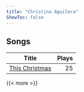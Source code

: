 ```yaml
---
title: "Christina Aguilera"
ShowToc: false
---
```


## Songs
Title | Plays 
----- | -----: 
[This Christmas](/songs/this-christmas) | 25

{{< more >}}
